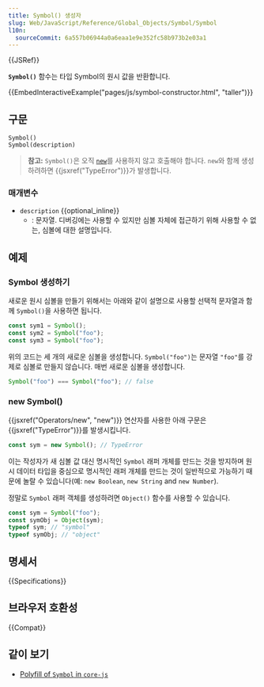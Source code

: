 ```yaml
---
title: Symbol() 생성자
slug: Web/JavaScript/Reference/Global_Objects/Symbol/Symbol
l10n:
  sourceCommit: 6a557b06944a0a6eaa1e9e352fc58b973b2e03a1
---
```


{{JSRef}}

**`Symbol()`** 함수는 타입 Symbol의 원시 값을 반환합니다.

{{EmbedInteractiveExample("pages/js/symbol-constructor.html", "taller")}}

## 구문

```js-nolint
Symbol()
Symbol(description)
```

> **참고:** `Symbol()`은 오직 [`new`](/ko/docs/Web/JavaScript/Reference/Operators/new)를 사용하지 않고 호출해야 합니다.
> `new`와 함께 생성하려하면 {{jsxref("TypeError")}}가 발생합니다.

### 매개변수

- `description` {{optional_inline}}
  - : 문자열. 디버깅에는 사용할 수 있지만 심볼 자체에 접근하기 위해 사용할 수 없는, 심볼에 대한 설명입니다.

## 예제

### Symbol 생성하기

새로운 원시 심볼을 만들기 위해서는 아래와 같이 설명으로 사용할 선택적 문자열과 함께 `Symbol()`을 사용하면 됩니다.

```js
const sym1 = Symbol();
const sym2 = Symbol("foo");
const sym3 = Symbol("foo");
```

위의 코드는 세 개의 새로운 심볼을 생성합니다. `Symbol("foo")`는 문자열 `"foo"`를 강제로 심볼로 만들지 않습니다.
매번 새로운 심볼을 생성합니다.

```js
Symbol("foo") === Symbol("foo"); // false
```

### new Symbol()

{{jsxref("Operators/new", "new")}} 연산자를 사용한 아래 구문은 {{jsxref("TypeError")}}를 발생시킵니다.

```js example-bad
const sym = new Symbol(); // TypeError
```

이는 작성자가 새 심볼 값 대신 명시적인 `Symbol` 래퍼 개체를 만드는 것을 방지하며 원시 데이터 타입을 중심으로 명시적인 래퍼 개체를
만드는 것이 일반적으로 가능하기 때문에 놀랄 수 있습니다(예: `new Boolean`, `new String` and `new Number`).

정말로 `Symbol` 래퍼 객체를 생성하려면 `Object()` 함수를 사용할 수 있습니다.

```js
const sym = Symbol("foo");
const symObj = Object(sym);
typeof sym; // "symbol"
typeof symObj; // "object"
```

## 명세서

{{Specifications}}

## 브라우저 호환성

{{Compat}}

## 같이 보기

- [Polyfill of `Symbol` in `core-js`](https://github.com/zloirock/core-js#ecmascript-symbol)
